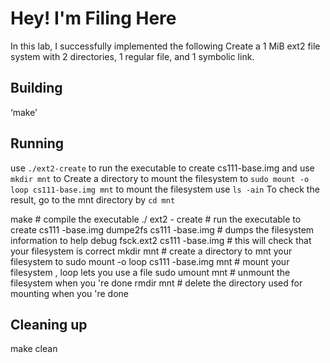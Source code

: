 # Hey! I'm Filing Here

In this lab, I successfully implemented the following 
Create a 1 MiB ext2 file system with 2 directories, 1 regular file, and 1 symbolic link.


## Building

‘make'

## Running

use `./ext2-create` to run the executable to create cs111-base.img
and use `mkdir mnt` to Create a directory to mount the filesystem to
`sudo mount -o loop cs111-base.img mnt` to mount the filesystem
use `ls -ain` To check the result, go to the mnt directory  by `cd mnt`

make # compile the executable
./ ext2 - create # run the executable to create cs111 -base.img
dumpe2fs cs111 -base.img # dumps the filesystem information to help debug
fsck.ext2 cs111 -base.img # this will check that your filesystem is correct
mkdir mnt # create a directory to mnt your filesystem to
sudo mount -o loop cs111 -base.img mnt # mount your filesystem , loop lets you use a file
sudo umount mnt # unmount the filesystem when you 're done
rmdir mnt # delete the directory used for mounting when you 're done


## Cleaning up

make clean
